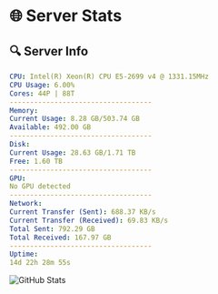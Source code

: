 # 🌐 Server Stats
## 🔍 Server Info
```yaml
CPU: Intel(R) Xeon(R) CPU E5-2699 v4 @ 1331.15MHz
CPU Usage: 6.00%
Cores: 44P | 88T
-----------------------------------
Memory:
Current Usage: 8.28 GB/503.74 GB
Available: 492.00 GB
-----------------------------------
Disk:
Current Usage: 28.63 GB/1.71 TB
Free: 1.60 TB
-----------------------------------
GPU:
No GPU detected
-----------------------------------
Network:
Current Transfer (Sent): 688.37 KB/s
Current Transfer (Received): 69.83 KB/s
Total Sent: 792.29 GB
Total Received: 167.97 GB
-----------------------------------
Uptime:
14d 22h 28m 55s
```
![GitHub Stats](https://img.shields.io/badge/Updated-2025-05-04_15:37:43-blue)